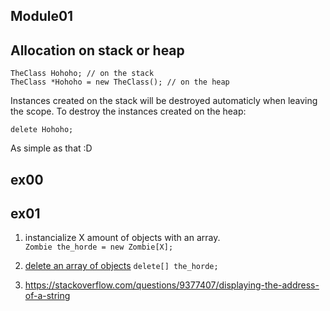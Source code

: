 ## Module01

## Allocation on stack or heap

```
TheClass Hohoho; // on the stack
TheClass *Hohoho = new TheClass(); // on the heap
```

Instances created on the stack will be destroyed automaticly when leaving the scope.
To destroy the instances created on the heap:
```
delete Hohoho;
```
As simple as that :D

## ex00

## ex01
1. instancialize X amount of objects with an array.  
`Zombie the_horde = new Zombie[X];`

2. [delete an array of objects](https://stackoverflow.com/questions/2486034/delete-an-array-of-objects)
`delete[] the_horde;`

3. https://stackoverflow.com/questions/9377407/displaying-the-address-of-a-string

